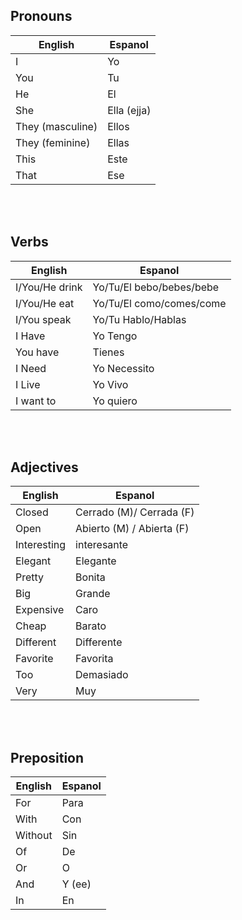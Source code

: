 ## Pronouns

| English          | Espanol     |
| ---------------- | ----------- |
| I                | Yo          |
| You              | Tu          |
| He               | El          |
| She              | Ella (ejja) |
| They (masculine) | Ellos       |
| They (feminine)  | Ellas       |
| This             | Este        |
| That             | Ese         |

<br>
<br>

## Verbs

| English        | Espanol                  |
| -------------- | ------------------------ |
| I/You/He drink | Yo/Tu/El bebo/bebes/bebe |
| I/You/He eat   | Yo/Tu/El como/comes/come |
| I/You speak    | Yo/Tu Hablo/Hablas       |
| I Have         | Yo Tengo                 |
| You have       | Tienes                   |
| I Need         | Yo Necessito             |
| I Live         | Yo Vivo                  |
| I want to      | Yo quiero                |

<br>
<br>

## Adjectives

| English     | Espanol                   |
| ----------- | ------------------------- |
| Closed      | Cerrado (M)/ Cerrada (F)  |
| Open        | Abierto (M) / Abierta (F) |
| Interesting | interesante               |
| Elegant     | Elegante                  |
| Pretty      | Bonita                    |
| Big         | Grande                    |
| Expensive   | Caro                      |
| Cheap       | Barato                    |
| Different   | Differente                |
| Favorite    | Favorita                  |
| Too         | Demasiado                 |
| Very        | Muy                       |

<br>
<br>

## Preposition

| English | Espanol |
| ------- | ------- |
| For     | Para    |
| With    | Con     |
| Without | Sin     |
| Of      | De      |
| Or      | O       |
| And     | Y (ee)  |
| In      | En      |
